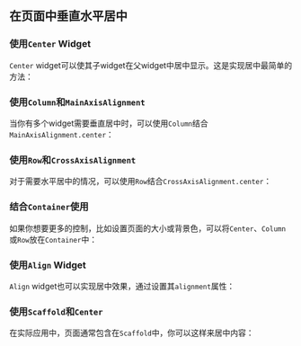## 在页面中垂直水平居中
### 使用`Center` Widget
`Center` widget可以使其子widget在父widget中居中显示。这是实现居中最简单的方法：

### 使用`Column`和`MainAxisAlignment`
当你有多个widget需要垂直居中时，可以使用`Column`结合`MainAxisAlignment.center`：


### 使用`Row`和`CrossAxisAlignment`
对于需要水平居中的情况，可以使用`Row`结合`CrossAxisAlignment.center`：


### 结合`Container`使用
如果你想要更多的控制，比如设置页面的大小或背景色，可以将`Center`、`Column`或`Row`放在`Container`中：

### 使用`Align` Widget
`Align` widget也可以实现居中效果，通过设置其`alignment`属性：


### 使用`Scaffold`和`Center`
在实际应用中，页面通常包含在`Scaffold`中，你可以这样来居中内容：
